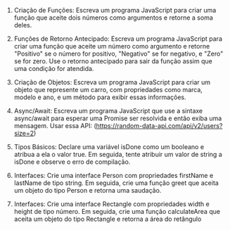 1. Criação de Funções: Escreva um programa JavaScript para criar uma função que aceite dois números como argumentos e retorne a soma deles.

2. Funções de Retorno Antecipado: Escreva um programa JavaScript para criar uma função que aceite um número como argumento e retorne "Positivo" se o número for positivo, "Negativo" se for negativo, e "Zero" se for zero. Use o retorno antecipado para sair da função assim que uma condição for atendida.

3. Criação de Objetos: Escreva um programa JavaScript para criar um objeto que represente um carro, com propriedades como marca, modelo e ano, e um método para exibir essas informações.

4. Async/Await: Escreva um programa JavaScript que use a sintaxe async/await para esperar uma Promise ser resolvida e então exiba uma mensagem. Usar essa API: (https://random-data-api.com/api/v2/users?size=2)

5. Tipos Básicos: Declare uma variável isDone como um booleano e atribua a ela o valor true. Em seguida, tente atribuir um valor de string a isDone e observe o erro de compilação.

6. Interfaces: Crie uma interface Person com propriedades firstName e lastName de tipo string. Em seguida, crie uma função greet que aceita um objeto do tipo Person e retorna uma saudação.

7. Interfaces: Crie uma interface Rectangle com propriedades width e height de tipo número. Em seguida, crie uma função calculateArea que aceita um objeto do tipo Rectangle e retorna a área do retângulo
